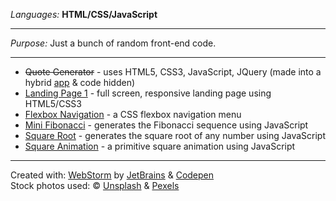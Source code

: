 <i>Languages: </i><b>HTML/CSS/JavaScript</b>
<hr>
<i>Purpose: </i>Just a bunch of random front-end code.
<hr>
<ul>
  <li><strike>Quote Generator</strike> - uses HTML5, CSS3, JavaScript, JQuery (made into a hybrid <a href="https://play.google.com/store/apps/details?id=a.b.c.mquotes" target="_blank">app</a> & code hidden)
  <li><a href="http://jillpla.com/landingpage1/landpage1.html" target="_blank">Landing Page 1</a> - full screen, responsive landing page using HTML5/CSS3
  <li><a href="http://jillpla.com/flexbox/flex1.html" target="_blank">Flexbox Navigation</a> - a CSS flexbox navigation menu
  <li><a href="http://jillpla.com/minifib/minifib.html" target="_blank">Mini Fibonacci</a> - generates the Fibonacci sequence using JavaScript
  <li><a href="http://jillpla.com/squareroot/squareroot.html" target="_blank">Square Root</a> - generates the square root of any number using JavaScript
  <li><a href="http://jillpla.com/sqanimation/squareanimation.html" target="_blank">Square Animation</a> - a primitive square animation using JavaScript
</ul>
<hr>
Created with: <a href="https://www.jetbrains.com/webstorm/" target="_blank">WebStorm</a> by <a href="https://www.jetbrains.com/" target="_blank">JetBrains</a> & <a href="https://codepen.io/" target="_blank">Codepen</a>
<br />
Stock photos used: © <a href="https://unsplash.com/" target="_blank">Unsplash</a> & <a href="https://www.pexels.com/" target="_blank">Pexels</a>
